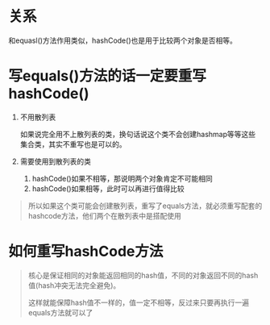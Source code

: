 # 关系

和equasl()方法作用类似，hashCode()也是用于比较两个对象是否相等。

# 写equals()方法的话一定要重写hashCode() 

1. 不用散列表

   如果说完全用不上散列表的类，换句话说这个类不会创建hashmap等等这些集合类，其实不重写也是可以的。

2. 需要使用到散列表的类
   1. hashCode()如果不相等，那说明两个对象肯定不可能相同
   2. hashCode()如果相等，此时可以再进行值得比较

> 所以如果这个类可能会创建散列表，重写了equals方法，就必须重写配套的hashcode方法，他们两个在散列表中是搭配使用

# 如何重写hashCode方法

> 核心是保证相同的对象能返回相同的hash值，不同的对象返回不同的hash值(hash冲突无法完全避免)。
>
> 这样就能保障hash值不一样的，值一定不相等，反过来只要再执行一遍equals方法就可以了
